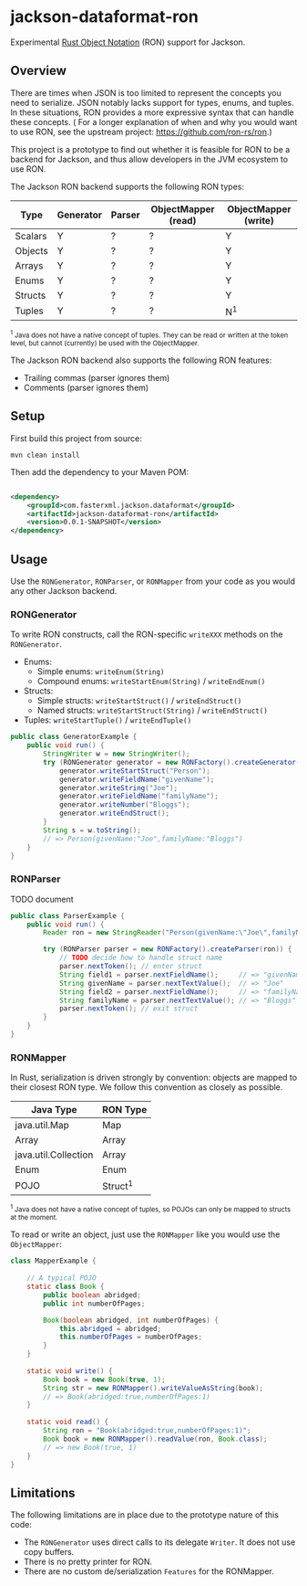 # jackson-dataformat-ron

Experimental [Rust Object Notation](https://github.com/ron-rs/ron) (RON) support for Jackson.

## Overview

There are times when JSON is too limited to represent the concepts you need to serialize. JSON notably lacks support for
types, enums, and tuples. In these situations, RON provides a more expressive syntax that can handle these concepts. (
For a longer explanation of when and why you would want to use RON, see the upstream
project: https://github.com/ron-rs/ron.)

This project is a prototype to find out whether it is feasible for RON to be a backend for Jackson, and thus allow
developers in the JVM ecosystem to use RON.

The Jackson RON backend supports the following RON types:

| Type | Generator | Parser | ObjectMapper (read) | ObjectMapper (write) |
--- | --- | --- | --- | ---
|Scalars|Y|?|?|Y|
|Objects|Y|?|?|Y|
|Arrays|Y|?|?|Y|
|Enums|Y|?|?|Y|
|Structs|Y|?|?|Y|
|Tuples|Y|?|?|N<sup>1</sup>|

<small><sup>1</sup> Java does not have a native concept of tuples. They can be read or written at the token level, but cannot (currently) be used with the ObjectMapper.</small>

The Jackson RON backend also supports the following RON features:

- Trailing commas (parser ignores them)
- Comments (parser ignores them)

## Setup

First build this project from source:

```shell
mvn clean install
```

Then add the dependency to your Maven POM:

```xml

<dependency>
    <groupId>com.fasterxml.jackson.dataformat</groupId>
    <artifactId>jackson-dataformat-ron</artifactId>
    <version>0.0.1-SNAPSHOT</version>
</dependency>
```

## Usage

Use the `RONGenerator`, `RONParser`, or `RONMapper` from your code as you would any other Jackson backend.

### RONGenerator

To write RON constructs, call the RON-specific `writeXXX` methods on the `RONGenerator`.

- Enums:
  - Simple enums: `writeEnum(String)`
  - Compound enums: `writeStartEnum(String)` / `writeEndEnum()`
- Structs:
  - Simple structs: `writeStartStruct()` / `writeEndStruct()`
  - Named structs: `writeStartStruct(String)` / `writeEndStruct()`
- Tuples: `writeStartTuple()` / `writeEndTuple()`

```java
public class GeneratorExample {
    public void run() {
        StringWriter w = new StringWriter();
        try (RONGenerator generator = new RONFactory().createGenerator(w)) {
            generator.writeStartStruct("Person");
            generator.writeFieldName("givenName");
            generator.writeString("Joe");
            generator.writeFieldName("familyName");
            generator.writeNumber("Bloggs");
            generator.writeEndStruct();
        }
        String s = w.toString();
        // => Person(givenName:"Joe",familyName:"Bloggs")
    }
}
```

### RONParser

TODO document

```java
public class ParserExample {
    public void run() {
        Reader ron = new StringReader("Person(givenName:\"Joe\",familyName:\"Bloggs\")");

        try (RONParser parser = new RONFactory().createParser(ron)) {
            // TODO decide how to handle struct name
            parser.nextToken(); // enter struct
            String field1 = parser.nextFieldName();     // => "givenName"
            String givenName = parser.nextTextValue();  // => "Joe"
            String field2 = parser.nextFieldName();     // => "familyName"
            String familyName = parser.nextTextValue(); // => "Bloggs"
            parser.nextToken(); // exit struct
        }
    }
}
```

### RONMapper

In Rust, serialization is driven strongly by convention: objects are mapped to their closest RON type. We follow this convention as closely as possible.

| Java Type | RON Type |
--- | ---
|java.util.Map|Map|
|Array|Array|
|java.util.Collection|Array|
|Enum|Enum|
|POJO|Struct<sup>1</sup>|

<small>
<sup>1</sup> Java does not have a native concept of tuples, so POJOs can only be mapped to structs at the moment.
</small>

To read or write an object, just use the `RONMapper` like you would use the `ObjectMapper`: 

```java
class MapperExample {
    
    // A typical POJO
    static class Book {
        public boolean abridged;
        public int numberOfPages;

        Book(boolean abridged, int numberOfPages) {
            this.abridged = abridged;
            this.numberOfPages = numberOfPages;
        }
    }
    
    static void write() {
        Book book = new Book(true, 1);
        String str = new RONMapper().writeValueAsString(book);
        // => Book(abridged:true,numberOfPages:1)
    }
    
    static void read() {
        String ron = "Book(abridged:true,numberOfPages:1)";
        Book book = new RONMapper().readValue(ron, Book.class);
        // => new Book(true, 1)
    }
}
```

## Limitations

The following limitations are in place due to the prototype nature of this code:

- The `RONGenerator` uses direct calls to its delegate `Writer`. It does not use copy buffers.
- There is no pretty printer for RON.
- There are no custom de/serialization `Features` for the RONMapper.
